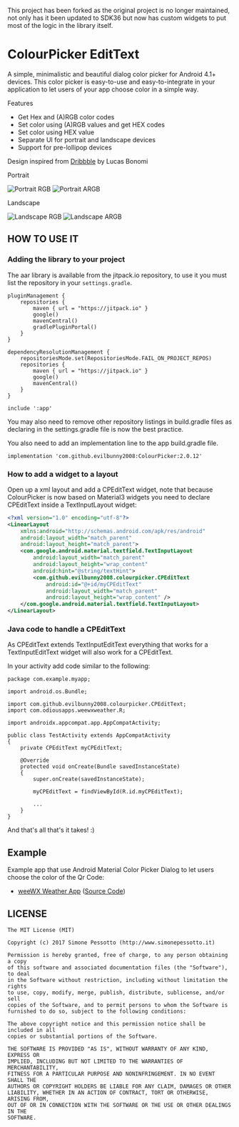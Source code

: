 This project has been forked as the original project is no longer maintained, not only has it been updated to SDK36 but now has custom widgets to put most of the logic in the library itself.

# ColourPicker EditText
A simple, minimalistic and beautiful dialog color picker for Android 4.1+ devices. This color picker is easy-to-use and easy-to-integrate in your application to let users of your app choose color in a simple way.

Features
- Get Hex and (A)RGB color codes
- Set color using (A)RGB values and get HEX codes
- Set color using HEX value
- Separate UI for portrait and landscape devices
- Support for pre-lollipop devices

Design inspired from [Dribbble](https://dribbble.com/shots/1858968-Material-Design-colorpicker) by Lucas Bonomi

Portrait

![Portrait RGB](screenshots/main_portrait_rgb.png)
![Portrait ARGB](screenshots/main_portrait_argb.png)

Landscape

![Landscape RGB](screenshots/main_landscape_rgb.png)
![Landscape ARGB](screenshots/main_landscape_argb.png)


## HOW TO USE IT

### Adding the library to your project
The aar library is available from the jitpack.io repository, to use it you must list the repository in your `settings.gradle`.
    
```text
pluginManagement {
	repositories {
		maven { url = "https://jitpack.io" }
		google()
		mavenCentral()
		gradlePluginPortal()
	}
}

dependencyResolutionManagement {
	repositoriesMode.set(RepositoriesMode.FAIL_ON_PROJECT_REPOS)
	repositories {
		maven { url = "https://jitpack.io" }
		google()
		mavenCentral()
	}
}

include ':app'
```
You may also need to remove other repository listings in build.gradle files as declaring in the settings.gradle file is now the best practice.

You also need to add an implementation line to the app build.gradle file.

```
implementation 'com.github.evilbunny2008:ColourPicker:2.0.12'
```

### How to add a widget to a layout

Open up a xml layout and add a CPEditText widget, note that because ColourPicker is now based on Material3 widgets you need to declare CPEditText inside a TextInputLayout widget:

```xml
<?xml version="1.0" encoding="utf-8"?>
<LinearLayout
	xmlns:android="http://schemas.android.com/apk/res/android"
	android:layout_width="match_parent"
	android:layout_height="match_parent">
	<com.google.android.material.textfield.TextInputLayout
		android:layout_width="match_parent"
		android:layout_height="wrap_content"
		android:hint="@string/textHint">
		<com.github.evilbunny2008.colourpicker.CPEditText
			android:id="@+id/myCPEditText"
			android:layout_width="match_parent"
			android:layout_height="wrap_content" />
	</com.google.android.material.textfield.TextInputLayout>
</LinearLayout>
```
### Java code to handle a CPEditText

As CPEditText extends TextInputEditText everything that works for a TextInputEditText widget will also work for a CPEditText.

In your activity add code similar to the following:

```
package com.example.myapp;

import android.os.Bundle;

import com.github.evilbunny2008.colourpicker.CPEditText;
import com.odiousapps.weewxweather.R;

import androidx.appcompat.app.AppCompatActivity;

public class TestActivity extends AppCompatActivity
{
	private CPEditText myCPEditText;

	@Override
	protected void onCreate(Bundle savedInstanceState)
	{
		super.onCreate(savedInstanceState);

		myCPEditText = findViewById(R.id.myCPEditText);
		
		...
	}
}
```

And that's all that's it takes! :) 

## Example

Example app that use Android Material Color Picker Dialog to let users choose the color of the Qr Code:

* [weeWX Weather App](https://play.google.com/store/apps/details?id=com.odiousapps.weewxweather) ([Source Code](https://github.com/evilbunny2008/weewxweatherApp/))

## LICENSE

```
The MIT License (MIT)

Copyright (c) 2017 Simone Pessotto (http://www.simonepessotto.it)

Permission is hereby granted, free of charge, to any person obtaining a copy
of this software and associated documentation files (the "Software"), to deal
in the Software without restriction, including without limitation the rights
to use, copy, modify, merge, publish, distribute, sublicense, and/or sell
copies of the Software, and to permit persons to whom the Software is
furnished to do so, subject to the following conditions:

The above copyright notice and this permission notice shall be included in all
copies or substantial portions of the Software.

THE SOFTWARE IS PROVIDED "AS IS", WITHOUT WARRANTY OF ANY KIND, EXPRESS OR
IMPLIED, INCLUDING BUT NOT LIMITED TO THE WARRANTIES OF MERCHANTABILITY,
FITNESS FOR A PARTICULAR PURPOSE AND NONINFRINGEMENT. IN NO EVENT SHALL THE
AUTHORS OR COPYRIGHT HOLDERS BE LIABLE FOR ANY CLAIM, DAMAGES OR OTHER
LIABILITY, WHETHER IN AN ACTION OF CONTRACT, TORT OR OTHERWISE, ARISING FROM,
OUT OF OR IN CONNECTION WITH THE SOFTWARE OR THE USE OR OTHER DEALINGS IN THE
SOFTWARE.
```
